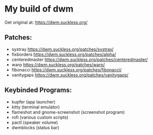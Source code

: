 # My build of dwm
Get original at: https://dwm.suckless.org/

## Patches:
 - systray https://dwm.suckless.org/patches/systray/
 - fixborders https://dwm.suckless.org/patches/alpha/
 - centeredmaster https://dwm.suckless.org/patches/centeredmaster/
 - warp https://dwm.suckless.org/patches/warp/
 - fibonacci https://dwm.suckless.org/patches/fibonacci/
 - vanitygaps https://dwm.suckless.org/patches/vanitygaps/

## Keybinded Programs:
 - kupfer (app launcher)
 - kitty (terminal emulator)
 - flameshot and gnome-screenshot (screenshot program)
 - rofi (various custom scripts)
 - pactl (speaker volume)
 - dwmblocks (status bar)
